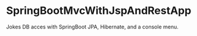 # SpringBootMvcWithJspAndRestApp

Jokes DB acces with SpringBoot JPA, Hibernate, and a console menu.
